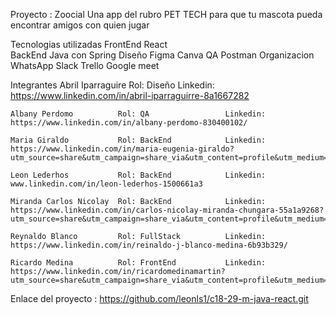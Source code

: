 Proyecto : Zoocial
    Una app del rubro PET TECH para que tu mascota pueda encontrar amigos con quien jugar

Tecnologias utilizadas
    FrontEnd
        React        
    BackEnd
        Java con Spring
    Diseño
        Figma
        Canva
    QA
        Postman
    Organizacion
        WhatsApp
        Slack
        Trello
        Google meet

Integrantes
    Abril Iparraguire       Rol: Diseño             Linkedin:   https://www.linkedin.com/in/abril-iparraguirre-8a1667282

    Albany Perdomo          Rol: QA                 Linkedin:   https://www.linkedin.com/in/albany-perdomo-830400102/

    Maria Giraldo           Rol: BackEnd            Linkedin:   https://www.linkedin.com/in/maria-eugenia-giraldo?utm_source=share&utm_campaign=share_via&utm_content=profile&utm_medium=android_app 

    Leon Lederhos           Rol: BackEnd            Linkedin:   www.linkedin.com/in/leon-lederhos-1500661a3

    Miranda Carlos Nicolay  Rol: BackEnd            Linkedin:   https://www.linkedin.com/in/carlos-nicolay-miranda-chungara-55a1a9268?utm_source=share&utm_campaign=share_via&utm_content=profile&utm_medium=android_app

    Reynaldo Blanco         Rol: FullStack          Linkedin:   https://www.linkedin.com/in/reinaldo-j-blanco-medina-6b93b329/

    Ricardo Medina          Rol: FrontEnd           Linkedin:   https://www.linkedin.com/in/ricardomedinamartin?utm_source=share&utm_campaign=share_via&utm_content=profile&utm_medium=ios_app 

Enlace del proyecto : https://github.com/leonls1/c18-29-m-java-react.git
